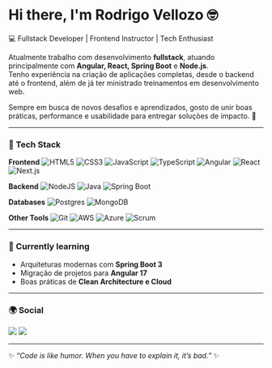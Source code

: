 # Hi there, I'm Rodrigo Vellozo 🤓

💻 Fullstack Developer | Frontend Instructor | Tech Enthusiast  

Atualmente trabalho com desenvolvimento **fullstack**, atuando principalmente com **Angular, React, Spring Boot** e **Node.js**.  
Tenho experiência na criação de aplicações completas, desde o backend até o frontend, além de já ter ministrado treinamentos em desenvolvimento web.  

Sempre em busca de novos desafios e aprendizados, gosto de unir boas práticas, performance e usabilidade para entregar soluções de impacto. 🚀  

---

### 🚀 Tech Stack

**Frontend**
![HTML5](https://img.shields.io/badge/html5-%23E34F26.svg?style=for-the-badge&logo=html5&logoColor=white)
![CSS3](https://img.shields.io/badge/css3-%231572B6.svg?style=for-the-badge&logo=css3&logoColor=white)
![JavaScript](https://img.shields.io/badge/javascript-%23323330.svg?style=for-the-badge&logo=javascript&logoColor=%23F7DF1E)
![TypeScript](https://img.shields.io/badge/typescript-%23007ACC.svg?style=for-the-badge&logo=typescript&logoColor=white)
![Angular](https://img.shields.io/badge/angular-%23DD0031.svg?style=for-the-badge&logo=angular&logoColor=white)
![React](https://img.shields.io/badge/react-%2320232a.svg?style=for-the-badge&logo=react&logoColor=%2361DAFB)
![Next.js](https://img.shields.io/badge/next.js-000000?style=for-the-badge&logo=nextdotjs&logoColor=white)

**Backend**
![NodeJS](https://img.shields.io/badge/node.js-6DA55F?style=for-the-badge&logo=node.js&logoColor=white)
![Java](https://img.shields.io/badge/java-%23ED8B00.svg?style=for-the-badge&logo=openjdk&logoColor=white)
![Spring Boot](https://img.shields.io/badge/springboot-%236DB33F.svg?style=for-the-badge&logo=springboot&logoColor=white)

**Databases**
![Postgres](https://img.shields.io/badge/postgres-%23316192.svg?style=for-the-badge&logo=postgresql&logoColor=white)
![MongoDB](https://img.shields.io/badge/MongoDB-%234ea94b.svg?style=for-the-badge&logo=mongodb&logoColor=white)

**Other Tools**
![Git](https://img.shields.io/badge/git-%23F05033.svg?style=for-the-badge&logo=git&logoColor=white)
![AWS](https://img.shields.io/badge/AWS-%23FF9900.svg?style=for-the-badge&logo=amazon-aws&logoColor=white)
![Azure](https://img.shields.io/badge/Azure-%230072C6.svg?style=for-the-badge&logo=microsoftazure&logoColor=white)
![Scrum](https://img.shields.io/badge/Scrum-%230A66C2.svg?style=for-the-badge&logo=scrumalliance&logoColor=white)

---

### 🌱 Currently learning
- Arquiteturas modernas com **Spring Boot 3**  
- Migração de projetos para **Angular 17**  
- Boas práticas de **Clean Architecture e Cloud**  

---

### 🌍 Social
<a href="https://www.linkedin.com/in/rodrigo-vellozo-613a4139/" target="_blank"><img src="https://img.shields.io/badge/LinkedIn-0077B5?style=for-the-badge&logo=linkedin&logoColor=white"></a>
<a href="https://twitter.com/RodrigoVellozo4" target="_blank"><img src="https://img.shields.io/badge/Twitter-1DA1F2?style=for-the-badge&logo=twitter&logoColor=white"></a>

---
✨ _“Code is like humor. When you have to explain it, it’s bad.”_ ✨
